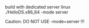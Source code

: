 build with dedicated server linux  
./HelloDS.x86_64 -mode server  
  
Caution: DO NOT USE -mode=server !!!
